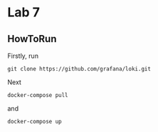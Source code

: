 # Lab 7
## HowToRun

Firstly, run 
```
git clone https://github.com/grafana/loki.git
```
Next
```
docker-compose pull
```
and 
```
docker-compose up
```
